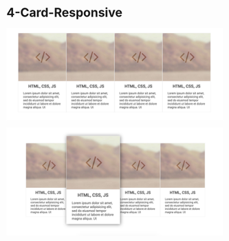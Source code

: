 # 4-Card-Responsive

![Normal Hali](https://raw.githubusercontent.com/muhammedzaimtr/4-Card-Responsive/master/Ekran%20Resmi%202016-05-09%2020.36.16.png)




![Hover Olduğundaki hali](https://raw.githubusercontent.com/muhammedzaimtr/4-Card-Responsive/master/Ekran%20Resmi%202016-05-09%2020.36.20.png)



